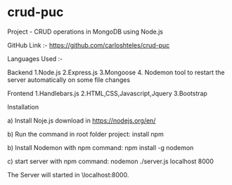 # crud-puc

Project - CRUD operations in MongoDB using Node.js

GitHub Link :- https://github.com/carloshteles/crud-puc

Languages Used :-

Backend
1.Node.js
2.Express.js
3.Mongoose
4. Nodemon tool to restart the server automatically on some file changes

Frontend
1.Handlebars.js
2.HTML,CSS,Javascript,Jquery
3.Bootstrap

Installation

a) Install Noje.js download in https://nodejs.org/en/

b) Run the command in root folder project: install npm

b) Install Nodemon with npm command: npm install -g nodemon

c) start server with npm command: nodemon ./server.js localhost 8000

The Server will started in \\localhost:8000.
